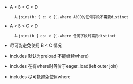 * A > B > C > D

		A.joins(b: { c: d }).where ABCD的任何字段不需要distinct

* A > B < C > D

		A.joins(b { cs: d }).where 任何字段时需要distinct

* 尽可能避免使用 B < C 情况
* includes 默认为preload(不能继续where)
* includes 在有where时等价于eager_load(left outer join)
* includes 尽可能避免使用where
